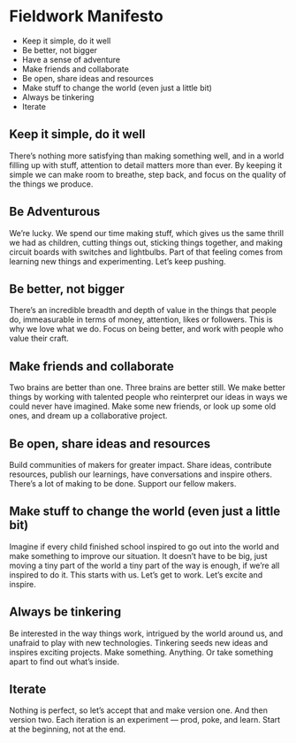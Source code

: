 # Fieldwork Manifesto

- Keep it simple, do it well
- Be better, not bigger
- Have a sense of adventure
- Make friends and collaborate
- Be open, share ideas and resources
- Make stuff to change the world (even just a little bit)
- Always be tinkering
- Iterate


## Keep it simple, do it well
There’s nothing more satisfying than making something well, and in a world filling up with stuff, attention to detail matters more than ever. By keeping it simple we can make room to breathe, step back, and focus on the quality of the things we produce.

## Be Adventurous
We’re lucky. We spend our time making stuff, which gives us the same thrill we had as children, cutting things out, sticking things together, and making circuit boards with switches and lightbulbs. Part of that feeling comes from learning new things and experimenting. Let’s keep pushing.

## Be better, not bigger
There’s an incredible breadth and depth of value in the things that people do, immeasurable in terms of money, attention, likes or followers. This is why we love what we do. Focus on being better, and work with people who value their craft.

## Make friends and collaborate
Two brains are better than one. Three brains are better still. We make better things by working with talented people who reinterpret our ideas in ways we could never have imagined. Make some new friends, or look up some old ones, and dream up a collaborative project.

## Be open, share ideas and resources
Build communities of makers for greater impact. Share ideas, contribute resources, publish our learnings, have conversations and inspire others. There’s a lot of making to be done. Support our fellow makers. 

## Make stuff to change the world (even just a little bit)
Imagine if every child finished school inspired to go out into the world and make something to improve our situation. It doesn’t have to be big, just moving a tiny part of the world a tiny part of the way is enough, if we’re all inspired to do it. This starts with us. Let’s get to work. Let’s excite and inspire.

## Always be tinkering
Be interested in the way things work, intrigued by the world around us, and unafraid to play with new technologies. Tinkering  seeds new ideas and inspires exciting projects. Make something. Anything. Or take something apart to find out what’s inside.

## Iterate
Nothing is perfect, so let’s accept that and make version one. And then version two. Each iteration is an experiment — prod, poke, and learn. Start at the beginning, not at the end.

